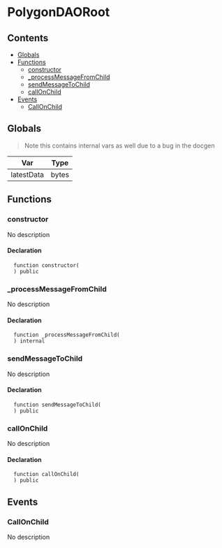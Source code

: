 # PolygonDAORoot





## Contents
<!-- START doctoc generated TOC please keep comment here to allow auto update -->
<!-- DON'T EDIT THIS SECTION, INSTEAD RE-RUN doctoc TO UPDATE -->

- [Globals](#globals)
- [Functions](#functions)
  - [constructor](#constructor)
  - [_processMessageFromChild](#_processmessagefromchild)
  - [sendMessageToChild](#sendmessagetochild)
  - [callOnChild](#callonchild)
- [Events](#events)
  - [CallOnChild](#callonchild)

<!-- END doctoc generated TOC please keep comment here to allow auto update -->

## Globals

> Note this contains internal vars as well due to a bug in the docgen

| Var | Type |
| --- | :---: |
| latestData | bytes |



## Functions

### constructor
No description


#### Declaration
```solidity
  function constructor(
  ) public
```



### _processMessageFromChild
No description


#### Declaration
```solidity
  function _processMessageFromChild(
  ) internal
```



### sendMessageToChild
No description


#### Declaration
```solidity
  function sendMessageToChild(
  ) public
```



### callOnChild
No description


#### Declaration
```solidity
  function callOnChild(
  ) public
```





## Events

### CallOnChild
No description

  


